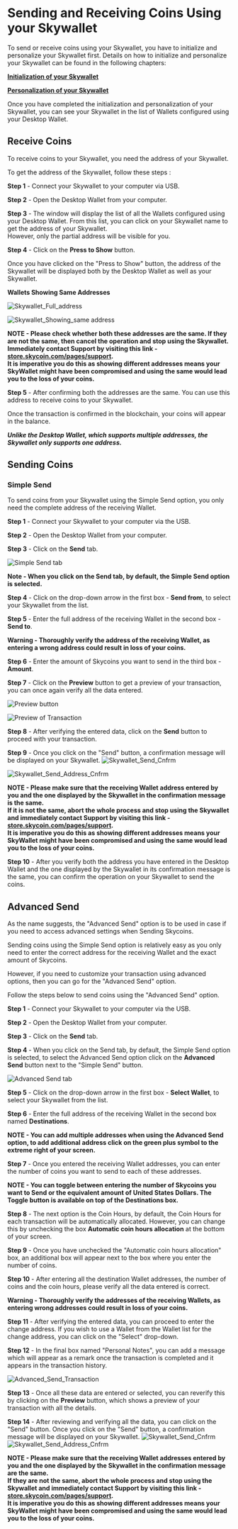 # Sending and Receiving Coins Using your Skywallet

To send or receive coins using your Skywallet, you have to initialize and personalize your Skywallet first. Details on how to initialize and personalize your Skywallet can be found in the following chapters:

**[Initialization of your Skywallet](https://github.com/SkycoinProject/User-Manuals/blob/master/Skywallet/2.%20Initializing%20your%20Skywallet.md)**

**[Personalization of your Skywallet](https://github.com/SkycoinProject/User-Manuals/blob/master/Skywallet/3.%20Personalizing%20your%20Skywallet.md)**

Once you have completed the initialization and personalization of your Skywallet, you can see your Skywallet in the list of Wallets configured using your Desktop Wallet.

## Receive Coins

To receive coins to your Skywallet, you need the address of your Skywallet.

To get the address of the Skywallet, follow these steps :

**Step 1** - Connect your Skywallet to your computer via USB.

**Step 2** - Open the Desktop Wallet from your computer.

**Step 3** - The window will display the list of all the Wallets configured using your Desktop Wallet. From this list, you can click on your Skywallet name to get the address of your Skywallet.  
However, only the partial address will be visible for you.

**Step 4** - Click on the **Press to Show** button.

Once you have clicked on the "Press to Show" button, the address of the Skywallet will be displayed both by the Desktop Wallet as well as your Skywallet.

**Wallets Showing Same Addresses**

![Skywallet_Full_address](https://github.com/SkycoinProject/User-Manuals/blob/master/Pictures/Skywallet_Full_Address.png)

![Skywallet_Showing_same address](https://github.com/SkycoinProject/User-Manuals/blob/master/Pictures/Skywallet_Receiving_Address_Confirmation.png)

**NOTE - Please check whether both these addresses are the same. If they are not the same, then cancel the operation and stop using the Skywallet. Immediately contact Support by visiting this link - [store.skycoin.com/pages/support](https://store.skycoin.com/pages/support).  
It is imperative you do this as showing different addresses means your SkyWallet might have been compromised and using the same would lead you to the loss of your coins.**

**Step 5** - After confirming both the addresses are the same. You can use this address to receive coins to your Skywallet. 

Once the transaction is confirmed in the blockchain, your coins will appear in the balance.

***Unlike the Desktop Wallet, which supports multiple addresses, the Skywallet only supports one address.***

## Sending Coins

### Simple Send

To send coins from your Skywallet using the Simple Send option, you only need the complete address of the receiving Wallet.

**Step 1** - Connect your Skywallet to your computer via the USB.

**Step 2** - Open the Desktop Wallet from your computer.

**Step 3** - Click on the **Send** tab.

![Simple Send tab](https://github.com/SkycoinProject/User-Manuals/blob/master/Pictures/Skywallet_Simple_Send_Window.png)

**Note - When you click on the Send tab, by default, the Simple Send option is selected.** 

**Step 4** - Click on the drop-down arrow in the first box - **Send from**, to select your Skywallet from the list.

**Step 5** - Enter the full address of the receiving Wallet in the second box - **Send to**.

**Warning - Thoroughly verify the address of the receiving Wallet, as entering a wrong address could result in loss of your coins.**

**Step 6** - Enter the amount of Skycoins you want to send in the third box - **Amount**.

**Step 7** - Click on the **Preview** button to get a preview of your transaction, you can once again verify all the data entered.

![Preview button](https://github.com/SkycoinProject/User-Manuals/blob/master/Pictures/Skywallet_Send_Preview_Button.png)

![Preview of Transaction](https://github.com/SkycoinProject/User-Manuals/blob/master/Pictures/Skywallet_Simple_Send_Preview.png)

**Step 8** - After verifying the entered data, click on the **Send** button to proceed with your transaction.

**Step 9** - Once you click on the "Send" button, a confirmation message will be displayed on your Skywallet.
![Skywallet_Send_Cnfrm](https://github.com/SkycoinProject/User-Manuals/blob/master/Pictures/Skywallet_Send_Confirmation.png)

![Skywallet_Send_Address_Cnfrm](https://github.com/SkycoinProject/User-Manuals/blob/master/Pictures/Skywallet_Sending_Address_Confirmation.png)

 **NOTE - Please make sure that the receiving Wallet address entered by you and the one displayed by the Skywallet in the confirmation message is the same.  
 If it is not the same, abort the whole process and stop using the Skywallet and immediately contact Support by visiting this link - [store.skycoin.com/pages/support](https://store.skycoin.com/pages/support).  
It is imperative you do this as showing different addresses means your SkyWallet might have been compromised and using the same would lead you to the loss of your coins.**

**Step 10** - After you verify both the address you have entered in the Desktop Wallet and the one displayed by the Skywallet in its confirmation message is the same, you can confirm the operation on your Skywallet to send the coins. 
 
 ## Advanced Send
 
As the name suggests, the "Advanced Send" option is to be used in case if you need to access advanced settings when Sending Skycoins.

Sending coins using the Simple Send option is relatively easy as you only need to enter the correct address for the receiving Wallet and the exact amount of Skycoins.

However, if you need to customize your transaction using advanced options, then you can go for the "Advanced Send" option.

Follow the steps below to send coins using the "Advanced Send" option.

**Step 1** - Connect your Skywallet to your computer via the USB.

**Step 2** - Open the Desktop Wallet from your computer.

**Step 3** - Click on the **Send** tab.

**Step 4** - When you click on the Send tab, by default, the Simple Send option is selected, to select the Advanced Send option click on the **Advanced Send** button next to the "Simple Send" button.

![Advanced Send tab](https://github.com/SkycoinProject/User-Manuals/blob/master/Pictures/Skywallet_Advanced_Send_Window.png)

**Step 5** - Click on the drop-down arrow in the first box - **Select Wallet**, to select your Skywallet from the list.

**Step 6** - Enter the full address of the receiving Wallet in the second box named **Destinations**.

**NOTE - You can add multiple addresses when using the Advanced Send option, to add additional address click on the green plus symbol to the extreme right of your screen.**

**Step 7** - Once you entered the receiving Wallet addresses, you can enter the number of coins you want to send to each of these addresses.

**NOTE - You can toggle between entering the number of Skycoins you want to Send or the equivalent amount of United States Dollars. The Toggle button is available on top of the Destinations box.**

**Step 8** - The next option is the Coin Hours, by default, the Coin Hours for each transaction will be automatically allocated. However, you can change this by unchecking the box **Automatic coin hours allocation** at the bottom of your screen.

**Step 9** - Once you have unchecked the "Automatic coin hours allocation" box, an additional box will appear next to the box where you enter the number of coins.

**Step 10** - After entering all the destination Wallet addresses, the number of coins and the coin hours, please verify all the data entered is correct.

**Warning - Thoroughly verify the addresses of the receiving Wallets, as entering wrong addresses could result in loss of your coins.**

**Step 11** - After verifying the entered data, you can proceed to enter the change address. If you wish to use a Wallet from the Wallet list for the change address, you can click on the "Select" drop-down.

**Step 12** - In the final box named "Personal Notes", you can add a message which will appear as a remark once the transaction is completed and it appears in the transaction history.

![Advanced_Send_Transaction](https://github.com/SkycoinProject/User-Manuals/blob/master/Pictures/Skywallet_Advanced_Send_Data_Entered.png)

**Step 13** - Once all these data are entered or selected, you can reverify this by clicking on the **Preview** button, which shows a preview of your transaction with all the details.

**Step 14** - After reviewing and verifying all the data, you can click on the "Send" button. Once you click on the "Send" button, a confirmation message will be displayed on your Skywallet.
![Skywallet_Send_Cnfrm](https://github.com/SkycoinProject/User-Manuals/blob/master/Pictures/Skywallet_Send_Confirmation.png)
![Skywallet_Send_Address_Cnfrm](https://github.com/SkycoinProject/User-Manuals/blob/master/Pictures/Skywallet_Sending_Address_Confirmation.png)

**NOTE - Please make sure that the receiving Wallet addresses entered by you and the one displayed by the Skywallet in the confirmation message are the same.  
If they are not the same, abort the whole process and stop using the Skywallet and immediately contact Support by visiting this link - [store.skycoin.com/pages/support](https://store.skycoin.com/pages/support).    
It is imperative you do this as showing different addresses means your SkyWallet might have been compromised and using the same would lead you to the loss of your coins.**
